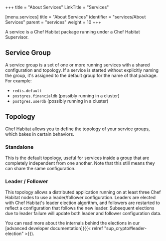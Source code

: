 +++
title = "About Services"
LinkTitle = "Services"

[menu.services]
    title = "About Services"
    identifier = "services/About Services"
    parent = "services"
    weight = 10
+++

A service is a Chef Habitat package running under a Chef Habitat Supervisor.

## Service Group

A service group is a set of one or more running services with a shared configuration
and topology. If a service is started without explicitly naming the
group, it's assigned to the default group for the name of that package. For example:

- `redis.default`
- `postgres.financialdb` (possibly running in a cluster)
- `postgres.userdb` (possibly running in a cluster)

## Topology

Chef Habitat allows you to define the topology of your service groups, which bakes
in certain behaviors.

### Standalone

This is the default topology, useful for services inside a group that are completely
independent from one another. Note that this still means they can share the same
configuration.

### Leader / Follower

This topology allows a distributed application running on at least three Chef Habitat
nodes to use a leader/follower configuration. Leaders are elected with Chef Habitat's
leader election algorithm, and followers are restarted to reflect a configuration
that follows the new leader. Subsequent elections due to leader failure will update
both leader and follower configuration data.

You can read more about the internals behind the elections in our [advanced developer
documentation]({{< relref "sup_crypto#leader-election" >}}).
